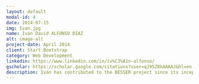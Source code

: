 ```yaml
---
layout: default
modal-id: 4
date: 2014-07-15
img: Ivan.jpg
name: Ivan David ALFONSO DIAZ
alt: image-alt
project-date: April 2014
client: Start Bootstrap
category: Web Development
linkedin: https://www.linkedin.com/in/iv%C3%A1n-alfonso/
gscholar: https://scholar.google.com/citations?user=qJ95Z8kAAAAJ&hl=en
description: Iván has contributed to the BESSER project since its inception, both in the definition and development of the framework. His focus lies primarily in the Low-code realm, where he has made contributions to B-UML development, code generators, and various other aspects of MDE.<br><br>Iván is Posdoctoral Researcher at the ITIS department of the Luxembourg Institute of Science and Technology (LIST). He got his PhD in December 2022 in co-tutelle between the Universidad de los Andes (Uniandes, Colombia) and the Universitat Oberta de Catalunya (UOC, Barcelona). His research activity is focused on the dynamic realm of software engineering, with a specialized interest in Model Driven Engineering (MDE), low-modeling and low-code methodologies, self-adaptive systems, and the intricate landscape of Internet of Things (IoT).
---
```


